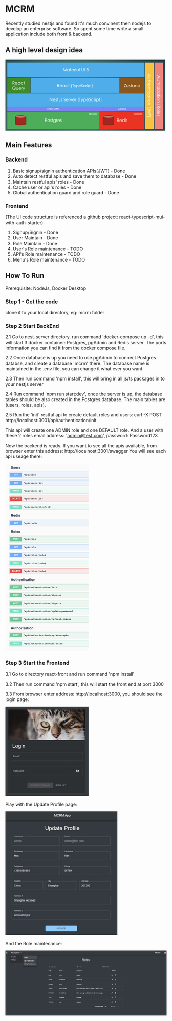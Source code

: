 # MCRM 
Recently studied nestjs and found it's much convinent then nodejs to develop an enterprise software.
So spent some time write a small application include both front & backend.

## A high level design idea
<img src="https://github.com/michael-hll/mcrm/blob/main/design/High%20Level%20Design.png" alt="drawing" width="500"/>

## Main Features
### Backend
1. Basic signup/signin authentication APIs(JWT) - Done
2. Auto detect restful apis and save them to database - Done
3. Maintain restful apis' roles - Done
4. Cache user or api's roles - Done
5. Global authentication guard and role guard - Done

### Frontend
(The UI code structure is referenced a github project: react-typescript-mui-with-auth-starter)
1. Signup/Signin - Done
2. User Maintain - Done
3. Role Maintain - Done
4. User's Role maintenance - TODO
5. API's Role maintenance - TODO
6. Menu's Role maintenance - TODO

## How To Run
Prerequisite: NodeJs, Docker Desktop

### Step 1 - Get the code
clone it to your local directory, eg: mcrm folder
### Step 2 Start BackEnd
2.1 Go to nest-server directory, run command 'docker-compose up -d', 
this will start 3 docker container: Postgres, pgAdmin and Redis server. 
The ports information you can find it from the docker compose file.

2.2 Once database is up you need to use pgAdmin to connect Postgres databse,
and create a database 'mcrm' there. The database name is maintained in the .env 
file, you can change it what ever you want.

2.3 Then run command 'npm install', this will bring in all js/ts packages in to your
nestjs server

2.4 Run command 'npm run start:dev', once the server is up, the database tables should
be also created in the Postgres database. The main tables are (users, roles, apis).

2.5 Run the 'init' restful api to create default roles and users:
curl -X POST http://localhost:3001/api/authentication/init

This api will create one ADMIN role and one DEFAULT role. And a user with these 2 roles 
email address: 'admin@test.com', password: Password123

Now the backend is ready. If you want to see all the apis available, from
browser enter this address: http://localhost:3001/swagger
You will see each api useage there:

<img src="https://github.com/michael-hll/mcrm/blob/main/design/backend-apis.png" alt="drawing" width="260"/>

### Step 3 Start the Frontend
3.1 Go to directory react-front and run command 'npm install'

3.2 Then run command 'npm start', this will start the front end at port 3000

3.3 From browser enter address: http://localhost:3000, you should see the login page:

<img src="https://github.com/michael-hll/mcrm/blob/main/design/login.png" alt="drawing" width="260"/>

Play with the Update Profile page:

<img src="https://github.com/michael-hll/mcrm/blob/main/design/UpdateProfile.jpg" alt="drawing" width="350"/>

And the Role maintenance:

<img src="https://github.com/michael-hll/mcrm/blob/main/design/Roles.jpg" alt="drawing" width="700"/>


